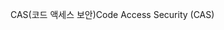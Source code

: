 <span data-ttu-id="39826-101">CAS(코드 액세스 보안)</span><span class="sxs-lookup"><span data-stu-id="39826-101">Code Access Security (CAS)</span></span>